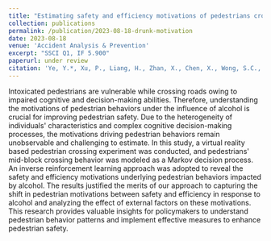 ```yaml
---
title: "Estimating safety and efficiency motivations of pedestrians crossing under the influence of alcohol by inverse reinforcement learning"
collection: publications
permalink: /publication/2023-08-18-drunk-motivation
date: 2023-08-18
venue: 'Accident Analysis & Prevention'
excerpt: "SSCI Q1, IF 5.900"
paperurl: under review
citation: 'Ye, Y.*, Xu, P., Liang, H., Zhan, X., Chen, X., Wong, S.C., Zheng, P. (2023). &quot;Estimating safety and efficiency motivations of pedestrians crossing under the influence of alcohol by inverse reinforcement learning.&quot; <i>Accident Analysis & Prevention</i>, under review.'
---
```


Intoxicated pedestrians are vulnerable while crossing roads owing to impaired cognitive and decision-making abilities. Therefore, understanding the motivations of pedestrian behaviors under the influence of alcohol is crucial for improving pedestrian safety. Due to the heterogeneity of individuals' characteristics and complex cognitive decision-making processes, the motivations driving pedestrian behaviors remain unobservable and challenging to estimate. In this study, a virtual reality based pedestrian crossing experiment was conducted, and pedestrians' mid-block crossing behavior was modeled as a Markov decision process. An inverse reinforcement learning approach was adopted to reveal the safety and efficiency motivations underlying pedestrian behaviors impacted by alcohol. The results justified the merits of our approach to capturing the shift in pedestrian motivations between safety and efficiency in response to alcohol and analyzing the effect of external factors on these motivations. This research provides valuable insights for policymakers to understand pedestrian behavior patterns and implement effective measures to enhance pedestrian safety.
